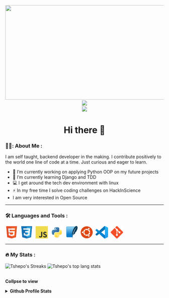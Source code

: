 <div id="header" align="center">
  <img src="https://media.giphy.com/media/SWoSkN6DxTszqIKEqv/giphy.gif" width="600" height="300">
                                                                                                
  <div id="badges">
    <a href="">
    <img src="https://img.shields.io/badge/Twitter-blue?style=for-the-badge&logo=twitter&logoColor=white">
    </a>
    
  </div>
  <img src="https://komarev.com/ghpvc/?username=tshepop&color=orange">
  <h1>Hi there 👋</h1>
</div>


### 🧑‍💻: About Me :

I am self taught, backend developer in the making. I contribute positively to the world one line of code at a time. Just curious and eager to learn.
- 🔭 I’m currently working on applying Python OOP on my future projects
- 🌱 I’m currently learning Django and TDD
- 💻 I get around the tech dev environment with linux
- ⚡ In my free time I solve coding challenges on HackInScience
- I am very interested in Open Source

---


### 🛠️ Languages and Tools :

<div>
  <img src="https://github.com/devicons/devicon/blob/master/icons/html5/html5-original.svg" title="HTML5" alt="html" width="40" height="40">&nbsp;
  <img src="https://github.com/devicons/devicon/blob/master/icons/css3/css3-original.svg" title="CSS" alt="css" width="40" height="40">&nbsp;
  <img src="https://github.com/devicons/devicon/blob/master/icons/javascript/javascript-original.svg" title="JAVASCRIPT" alt="javascript" width="40" height="40">&nbsp;
  <img src="https://github.com/devicons/devicon/blob/master/icons/python/python-original.svg" title="Python" alt="python" width="40" height="40">&nbsp;
  <img src="https://github.com/devicons/devicon/blob/master/icons/sqlite/sqlite-original.svg" title="SQLITE3" alt="sql" width="40" height="40">&nbsp;
  <img src="https://github.com/devicons/devicon/blob/master/icons/ubuntu/ubuntu-plain.svg" title="UBUNTU" alt="ubuntu" width="40" height="40">&nbsp;
  <img src="https://github.com/devicons/devicon/blob/master/icons/vscode/vscode-original.svg" title="VSCode" alt="vscode" width="40" height="40">&nbsp;
  <img src="https://github.com/devicons/devicon/blob/master/icons/git/git-original.svg" title="GIT" alt="git" width="40" height="40">
</div>  

---


### 🔥 My Stats :
<!-- GitHub Stats -->
<div>
  <img align="center" src="https://github-readme-streak-stats.herokuapp.com?user=tshepop&theme=dracula&hide_border=true" alt="Tshepo's Streaks">
  <img align="center" src="https://github-readme-stats.vercel.app/api/top-langs/?username=tshepop&layout=compact&theme=dracula&hide_border=true" alt="Tshepo's top lang stats" height="192px" width="400px">
</div>
<br>

**Collpse to view**

<details>
  <summary><b>Github Profile Stats</b></summary>
    <img src="https://github-readme-stats.vercel.app/api?username=tshepop&show_icons=true&theme=dracula&hide_border=true">
</details>

<!-- 
[![GitHub Streak](https://github-readme-streak-stats.herokuapp.com?user=tshepop&theme=dracula&hide_border=true)](https://git.io/streak-stats)
[![Top Langs](https://github-readme-stats.vercel.app/api/top-langs/?username=tshepop&layout=compact&theme=dracula&hide_border=true)](https://github.com/tshepop/github-readme-stats)
 -->


    

<!--
**tshepop/tshepop** is a ✨ _special_ ✨ repository because its `README.md` (this file) appears on your GitHub profile.

Here are some ideas to get you started:

- 🔭 I’m currently working on ...
- 🌱 I’m currently learning ...
- 👯 I’m looking to collaborate on ...
- 🤔 I’m looking for help with ...
- 💬 Ask me about ...
- 📫 How to reach me: ...
- 😄 Pronouns: ...
- ⚡ Fun fact: ...
-->

